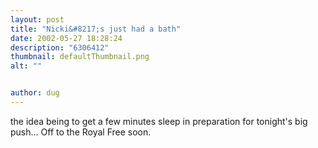 ```yaml
---
layout: post
title: "Nicki&#8217;s just had a bath"
date: 2002-05-27 18:28:24
description: "6306412"
thumbnail: defaultThumbnail.png
alt: ""


author: dug
---
```


<p>the idea being to get a few minutes sleep in preparation for tonight's big push... Off to the Royal Free soon.</p>
